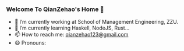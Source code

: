 ### Welcome To QianZehao's Home 👋

<!--
**QianZeHao123/QianZeHao123** is a ✨ _special_ ✨ repository because its `README.md` (this file) appears on your GitHub profile.

Here are some ideas to get you started:

- 🔭 I’m currently working on ...
- 🌱 I’m currently learning ...
- 👯 I’m looking to collaborate on ...
- 🤔 I’m looking for help with ...
- 💬 Ask me about ...
- 📫 How to reach me: ...
- 😄 Pronouns: ...
- ⚡ Fun fact: ...
-->
- 🔭 I’m currently working at School of Management Engineering, ZZU.
- 🌱 I’m currently learning Haskell, NodeJS, Rust...
- 📫 How to reach me: qianzehao123@gmail.com
- 😄 Pronouns: 
